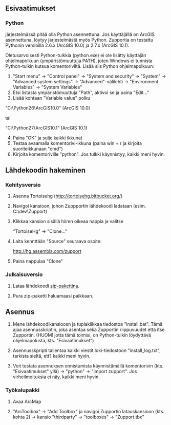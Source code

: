 ## Esivaatimukset

### Python

järjestelmässä pitää olla Python asennettuna. Jos käyttäjällä on ArcGIS asennettuna, löytyy järjestelmästä myös Python. Zupportia on testattu Pythonin versioilla 2.6.x (ArcGIS 10.0) ja 2.7.x (ArcGIS 10.1).
   
Oletusarvoisesti Python-tulkkia (python.exe) ei ole lisätty käyttäjän ohjelmapolkuun (ympäristömuuttuja PATH), joten Windows ei tunnista Python-tulkin kutsua komentoriviltä. Lisää siis Python ohjelmapolkuun:
   
1. "Start menu" -> "Control panel" -> "System and security" -> "System" -> "Advanced system settings" -> "Advanced"-välilehti 
-> "Environment Variables" -> "System Variables"
2. Etsi listasta ympäristömuuttuja "Path", aktivoi se ja paina "Edit..."
3. Lisää kohtaan "Variable value" polku
   
"C:\Python26\ArcGIS10.0" (ArcGIS 10.0)
   		
tai

"C:\Python27\ArcGIS10.1" (ArcGIS 10.1)
		
4. Paina "OK" ja sulje kaikki ikkunat
5. Testaa avaamalla komentorivi-ikkuna (paina win + r ja kirjoita suoriteikkunaan "cmd")
6. Kirjoita komentoriville "python". Jos tulkki käynnistyy, kaikki meni hyvin.

## Lähdekoodin hakeminen

### Kehitysversio

1. Asenna Tortoisehg (http://tortoisehg.bitbucket.org/)

2. Navigoi kansioon, johon Zuppportin lähdekoodi ladataan (esim. C:\dev\Zupport)

3. Klikkaa kansion sisällä hiiren oikeaa nappia ja valitse

	"TortoiseHg" -> "Clone..."
	
4. Laita kennttään "Source" seuraava osoite:

    http://hg.assembla.com/zupport
    
5. Paina nappulaa "Clone"

### Julkaisuversio

1. Lataa lähdekoodi [zip-pakettina](https://github.com/cbig/zupport/archive/master.zip).

2. Pura zip-paketti haluamaasi paikkaan.

## Asennus

1. Mene lähdekoodikansioosn ja tuplaklikkaa tiedostoa "install.bat". Tämä ajaa asennusskriptin, joka asentaa sekä Zupportin riippuvuudet että itse Zupportin. (HUOM! jotta tämä toimisi, on Python-tulkin löydyttävä ohjelmapolusta, kts. "Esivaatimukset")
   
2. Asennusskpripti tallentaa kaikki viestit loki-tiedostoon "install_log.txt", tarkista sieltä, ett? kaikki meni hyvin.
 
3. Voit testata asennuksen onnistumista käynnistämällä komentorivin (kts. "Esivaatimukset" yllä) -> "python" -> "import zupport". Jos virheilmoituksia ei näy, kaikki meni hyvin.
 
### Työkalupakki
   
1. Avaa ArcMap

2. "ArcToolbox" -> "Add Toolbox" ja navigoi Zupportin latauskansioon (kts. kohta 2) -> kansio "thirdparty" -> "toolboxes" -> "Zupport.tbx"
